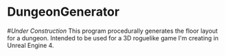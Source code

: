 # DungeonGenerator
#*Under Construction*
This program procedurally generates the floor layout for a dungeon. 
Intended to be used for a 3D roguelike game I'm creating in Unreal Engine 4.
